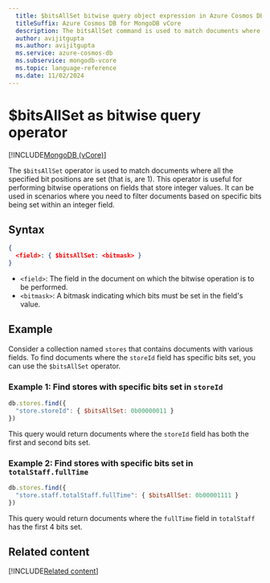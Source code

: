 ```yaml
---
  title: $bitsAllSet bitwise query object expression in Azure Cosmos DB for MongoDB vCore
  titleSuffix: Azure Cosmos DB for MongoDB vCore
  description: The bitsAllSet command is used to match documents where all the specified bit positions are set.
  author: avijitgupta
  ms.author: avijitgupta
  ms.service: azure-cosmos-db
  ms.subservice: mongodb-vcore
  ms.topic: language-reference
  ms.date: 11/02/2024
---
```


# $bitsAllSet as bitwise query operator

[!INCLUDE[MongoDB (vCore)](~/reusable-content/ce-skilling/azure/includes/cosmos-db/includes/appliesto-mongodb-vcore.md)]

The `$bitsAllSet` operator is used to match documents where all the specified bit positions are set (that is, are 1). This operator is useful for performing bitwise operations on fields that store integer values. It can be used in scenarios where you need to filter documents based on specific bits being set within an integer field.

## Syntax

```json
{
  <field>: { $bitsAllSet: <bitmask> }
}
```

- `<field>`: The field in the document on which the bitwise operation is to be performed.
- `<bitmask>`: A bitmask indicating which bits must be set in the field's value.

## Example

Consider a collection named `stores` that contains documents with various fields. To find documents where the `storeId` field has specific bits set, you can use the `$bitsAllSet` operator.

### Example 1: Find stores with specific bits set in `storeId`

```javascript
db.stores.find({
  "store.storeId": { $bitsAllSet: 0b00000011 }
})
```

This query would return documents where the `storeId` field has both the first and second bits set.

### Example 2: Find stores with specific bits set in `totalStaff.fullTime`

```javascript
db.stores.find({
  "store.staff.totalStaff.fullTime": { $bitsAllSet: 0b00001111 }
})
```

This query would return documents where the `fullTime` field in `totalStaff` has the first 4 bits set.


## Related content

[!INCLUDE[Related content](../includes/related-content.md)]
